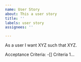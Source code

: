 ```yaml
---
name: User Story
about: This a user story
title: ''
labels: user story
assignees: ''

---
```


As a user I want XYZ such that XYZ.

Acceptance Criteria:
-[] Criteria 1...
